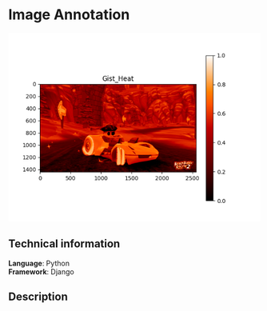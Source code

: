 # Image Annotation
<img src="/media/site/illustration.png" alt="">

## Technical information
**Language**: Python   
**Framework**: Django   

## Description
